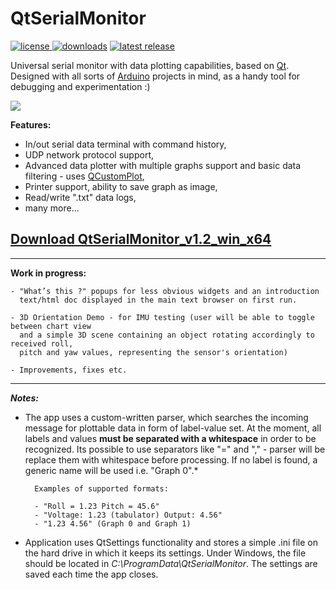 <p align="center">
  <h1 align="left">QtSerialMonitor </h1>
  <p align="left">
   <a href="https://github.com/mich-w/QtSerialMonitor/blob/master/LICENSE"> <img alt="license" src="https://img.shields.io/github/license/mich-w/QtSerialMonitor">   </a>
   <a href="https://github.com/mich-w/QtSerialMonitor/releases"> <img alt="downloads" src="https://img.shields.io/github/downloads/mich-w/QtSerialMonitor/total"></a>
   <a href="https://github.com/mich-w/QtSerialMonitor/releases"> <img alt="latest release" src="https://img.shields.io/github/v/release/mich-w/QtSerialMonitor"></a>
  </p>
</p>

Universal serial monitor with data plotting capabilities, based on [Qt](https://www.qt.io/). Designed with all sorts of [Arduino](https://www.arduino.cc/) projects in mind, as a handy tool for debugging and experimentation :) 

<img src="https://raw.githubusercontent.com/mich-w/QtSerialMonitor/master/docs/_screenshots/Sines3.gif">

**Features:**

- In/out serial data terminal with command history,
- UDP network protocol support,
- Advanced data plotter with multiple graphs support and basic data filtering - uses [QCustomPlot](https://www.qcustomplot.com/),
- Printer support, ability to save graph as image,
- Read/write ".txt" data logs,
- many more...

<a href="https://github.com/mich-w/QtSerialMonitor/releases/download/v1.2/QtSerialMonitor_1.2_win_x64.zip" download>Download QtSerialMonitor_v1.2_win_x64</a> 
-
---

**Work in progress:**

    - "What’s this ?" popups for less obvious widgets and an introduction 
      text/html doc displayed in the main text browser on first run.
    
    - 3D Orientation Demo - for IMU testing (user will be able to toggle between chart view
      and a simple 3D scene containing an object rotating accordingly to received roll,
      pitch and yaw values, representing the sensor's orientation) 

    - Improvements, fixes etc.

----

***Notes:***

* The app uses a custom-written parser, which searches the incoming message for plottable data in form of label-value set. At the moment, all labels and values **must be separated with a whitespace** in order to be recognized. Its possible to use separators like "=" and "," - parser will be replace them with whitespace before processing. If no label is found, a generic name will be used i.e. "Graph 0".*

        Examples of supported formats:

        - "Roll = 1.23 Pitch = 45.6"
        - "Voltage: 1.23 (tabulator) Output: 4.56"
        - "1.23 4.56" (Graph 0 and Graph 1)
 
* Application uses QtSettings functionality and stores a simple .ini file on the hard drive in which it keeps its settings. Under Windows, the file should be located in *C:\ProgramData\QtSerialMonitor*. The settings are saved each time the app closes.
